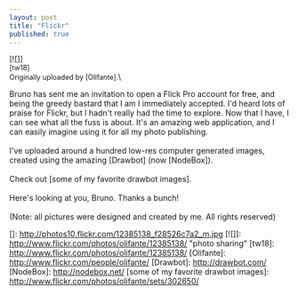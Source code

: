 ```yaml
---
layout: post
title: "Flickr"
published: true
---
```


[![]]\
<span style="font-size: 0.9em; margin-top: 0px;">[tw18]\
Originally uploaded by [Olifante].</span>\

Bruno has sent me an invitation to open a Flick Pro account for free,
and being the greedy bastard that I am I immediately accepted. I'd heard
lots of praise for Flickr, but I hadn't really had the time to explore.
Now that I have, I can see what all the fuss is about. It's an amazing
web application, and I can easily imagine using it for all my photo
publishing.\
\
I've uploaded around a hundred low-res computer generated images,
created using the amazing [Drawbot] (now [NodeBox]).\
\
Check out [some of my favorite drawbot images].\
\
Here's looking at you, Bruno. Thanks a bunch!\
\
(Note: all pictures were designed and created by me. All rights
reserved)

  []: http://photos10.flickr.com/12385138_f28526c7a2_m.jpg
  [![]]: http://www.flickr.com/photos/olifante/12385138/ "photo sharing"
  [tw18]: http://www.flickr.com/photos/olifante/12385138/
  [Olifante]: http://www.flickr.com/people/olifante/
  [Drawbot]: http://drawbot.com/
  [NodeBox]: http://nodebox.net/
  [some of my favorite drawbot images]: http://www.flickr.com/photos/olifante/sets/302650/
